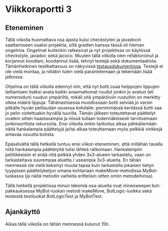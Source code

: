 # Viikkoraportti 3

## Eteneminen

Tällä viikolla huomattava osa ajasta kului checkstylen ja javadocin saattamiseen osaksi projektia, sillä gradlen kanssa tässä oli hieman ongelmia. Ongelmat kuitenkin ratkesivat ja nyt projektissa on käytössä checkstyle, javadoc sekä jacoco. Muuten tällä viikolla olen refaktoroinut ja korjannut koodiani, koodannut lisää, tehnyt testejä sekä dokumentaatiota. Tämänhetkinen testikattavuus on näkyvissä [testausdokumentissa](https://github.com/hackinen/Miinaharavaratkaisija/blob/master/dokumentaatio/testausdokumentti.md). Testejä ei ole vielä montaa, ja niitäkin tulen vielä parantelemaan ja tekemään lisää jatkossa.

Ohjelma on tällä viikolla edennyt niin, että nyt botti osaa helppojen lippujen laittamisen lisäksi avata kaikki avaamattomat ruudut jonkin jo avatun (eli numeroidun) ruudun ympäriltä, mikäli sitä ympäröiviin ruutuihin on merkitty oikea määrä lippuja. Tähänastisessa muodossaan botti selviää jo varsin pitkälle hyvän pelilaudan osuessa kohdalle: pienimmässä kentässä botti saa jo pelin voitettuakin hyvällä tuurilla. Tämän jälkeen toteutettavat päättelyt ovatkin sitten haastavampia ja niissä tullaan todennäköisesti tarvitsemaan jonkinsorttista rekursiota. Ensi viikolla onkin tarkoitus alkaa pähkäilemään näitä hankalampia päättelyjä ja/tai alkaa toteuttamaan myös pelkkiä vinkkejä antavaa osuutta botista.

Epäselvältä tällä hetkellä tuntuu ensi viikon eteneminen, että millähän tavalla niitä hankalampia päättelyitä tulisi lähteä ratkomaan. Hankalampiin peliliikkeisiin ei enää riitä pelkkä yhden 3x3-alueen tarkastelu, vaan on tarkasteltava suurempaa aluetta / useampia 3x3-alueita. En tähän mennessä ole vielä keksinyt muuta tapaa kuin tarkastella jokaisen tietyn tyyppisen päättelyketjun omana kohtanaan makeMove-metodissa MyBot-luokassa (ja näitä metodin vaiheita erittelisin sitten omiin metodeihinsa).

Tällä hetkellä projektissa minun tekemiä osa-alueita ovat minesweeper.bot-pakkauksessa MyBot-luokan metodi makeMove, BotLogic-luokka sekä testeistä testiluokat BotLogicTest ja MyBotTest.

## Ajankäyttö

Aikaa tällä viikolla on tähän mennessä kulunut 15h.
